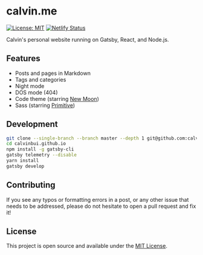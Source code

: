 # calvin.me

[![License: MIT](https://img.shields.io/badge/License-MIT-blue.svg)](https://opensource.org/licenses/MIT) [![Netlify Status](https://api.netlify.com/api/v1/badges/f04c8da6-6e11-4813-afa0-320f886be71e/deploy-status)](https://app.netlify.com/sites/calvinme/deploys)

Calvin's personal website running on Gatsby, React, and Node.js.

## Features

- Posts and pages in Markdown
- Tags and categories
- Night mode
- DOS mode (404)
- Code theme (starring [New Moon](https://taniarascia.github.io/new-moon))
- Sass (starring [Primitive](https://taniarascia.github.io/primitive))

## Development

```bash
git clone --single-branch --branch master --depth 1 git@github.com:calvinbui/calvinbui.github.io.git
cd calvinbui.github.io
npm install -g gatsby-cli
gatsby telemetry --disable
yarn install
gatsby develop
```

## Contributing

If you see any typos or formatting errors in a post, or any other issue that needs to be addressed, please do not hesitate to open a pull request and fix it!

## License

This project is open source and available under the [MIT License](LICENSE).
